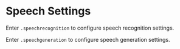 # Speech Settings

Enter `.speechrecognition` to configure speech recognition settings.

Enter `.speechgeneration` to configure speech generation settings.